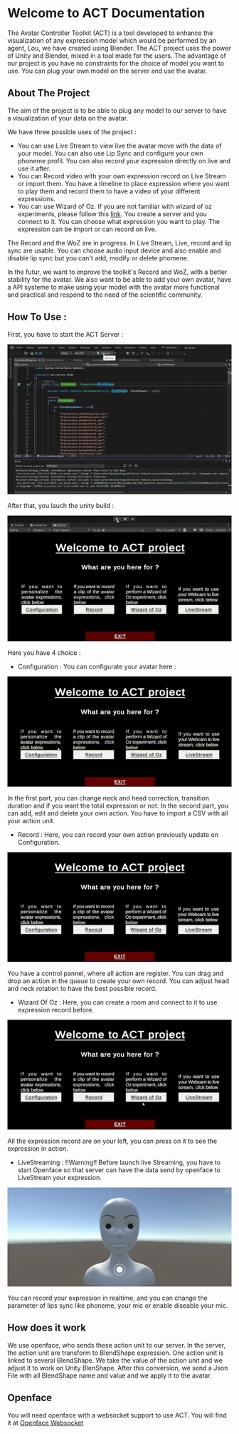 ﻿# Welcome to ACT Documentation
The Avatar Controller Toolkit (ACT) is a tool developed to enhance the visualization of any expression model which would be performed by an agent, Lou, we have created using Blender. 
The ACT project uses the power of Unity and Blender, mixed in a tool made for the users. 
The advantage of our project is you have no constraints for the choice of model you want to use. You can plug your own model on the server and use the avatar.

## About The Project 
The aim of the project is to be able to plug any model to our server to have a visualization of your data on the avatar.

We have three possible uses of the project :
- You can use Live Stream to view live the avatar move with the data of your model. You can also use Lip Sync and configure your own phoneme profil. You can also record your expression directly on live and use it after.
- You can Record video with your own expression record on Live Stream or import them. You have a timeline to place expression where you want to play them and record them to have a video of your different expressions.
- You can use Wizard of Oz. If you are not familiar with wizard of oz experiments, please follow this [link](https://en.wikipedia.org/wiki/Wizard_of_Oz_experiment). You create a server and you connect to it. You can choose what expression you want to play. The expression can be import or can record on live.

The Record and the WoZ are in progress. In Live Stream, Live, record and lip sync are usable. You can choose audio input device and also enable and disable lip sync but you can't add, modify or delete phomene.

In the futur, we want to improve the toolkit's Record and WoZ, with a better stability for the avatar. We also want to be able to add your own avatar, have a API systeme to make using your model with the avatar more functional and practical and respond to the need of the scientific community.

## How To Use :
First, you have to start the ACT Server :

![](https://github.com/Arthur-P0/ACT/blob/ACT_experimental/Unity%20Side/README_Img/GIF_Start_Serveur.gif)

After that, you lauch the unity build :

![](https://github.com/Arthur-P0/ACT/blob/ACT_experimental/Unity%20Side/README_Img/Gif_Unity_Start.gif)

Here you have 4 choice :

- Configuration :
  You can configurate your avatar here :

![](https://github.com/Arthur-P0/ACT/blob/ACT_experimental/Unity%20Side/README_Img/GIF_Avatar_Configuration.gif)

  In the first part, you can change neck and head correction, transition duration and if you want the total expression or not.
  In the second part, you can add, edit and delete your own action. You have to import a CSV with all your action unit.


- Record : Here, you can record your own action previously update on Configuration.

![](https://github.com/Arthur-P0/ACT/blob/ACT_experimental/Unity%20Side/README_Img/GIF_Avatar_Record.gif)

  You have a control pannel, where all action are register. You can drag and drop an action in the queue to create your own record.
  You can adjust head and neck rotation to have the best possible record.


- Wizard Of Oz : Here, you can create a room and connect to it to use expression record before.

![](https://github.com/Arthur-P0/ACT/blob/ACT_experimental/Unity%20Side/README_Img/GIF_Avatar_WoZ.gif)

  All the expression record are on your left, you can press on it to see the expression in action.


- LiveStreaming : !!Warning!! Before launch live Streaming, you have to start Openface so that server can have the data send by openface to LiveStream your expression.

![](https://github.com/Arthur-P0/ACT/blob/ACT_experimental/Unity%20Side/README_Img/Lips-Sync%20Demo.gif)

You can record your expression in realtime, and you can change the parameter of lips sync like phoneme, your mic or enable diseable your mic.

## How does it work 

We use openface, who sends these action unit to our server. In the server, the action unit are transform to BlendShape expression. One action unit is linked to several BlendShape.
We take the value of the action unit and we adjust it to work on Unity BlenShape. After this conversion, we send a Json File with all BlendShape name and value and we apply it to the avatar.

## Openface 

You will need openface with a websocket support to use ACT. You will find it at [Openface Websocket](https://github.com/numediart/openface_act)
